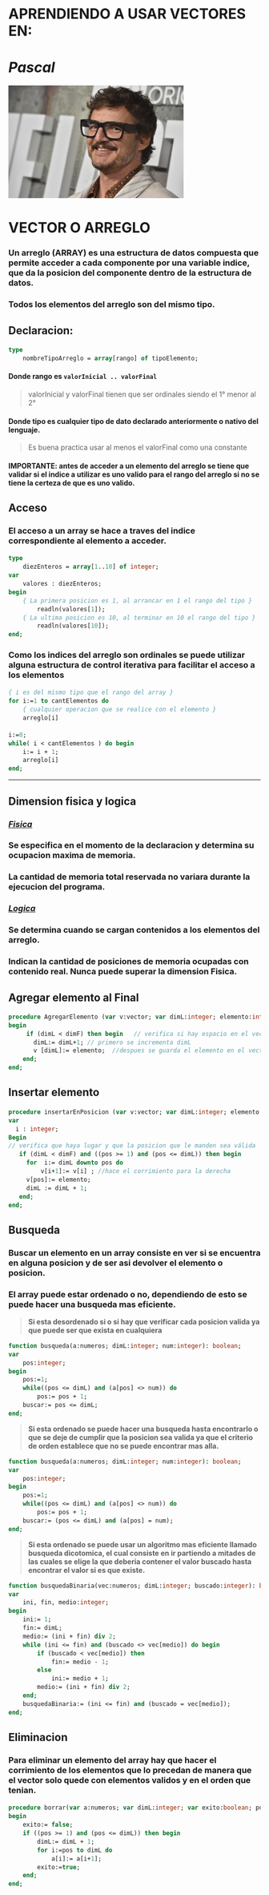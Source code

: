 # **APRENDIENDO A USAR VECTORES EN:**
# *Pascal*
<img src='./data/pascal.png' width='350' height='225'>

# **VECTOR O ARREGLO**

### Un arreglo (ARRAY) es una estructura de datos compuesta que permite acceder a cada componente por una variable indice, que da la posicion del componente dentro de la estructura de datos.

### Todos los elementos del arreglo son del mismo tipo.


## **Declaracion:**
````pascal
type
    nombreTipoArreglo = array[rango] of tipoElemento;
````
#### Donde rango es ` valorInicial .. valorFinal `

> valorInicial y valorFinal tienen que ser ordinales siendo el 1° menor al 2°

#### Donde tipo es cualquier tipo de dato declarado anteriormente o nativo del lenguaje.

> Es buena practica usar al menos el valorFinal como una constante

#### IMPORTANTE: antes de acceder a un elemento del arreglo se tiene que validar si el indice a utilizar es uno valido para el rango del arreglo si no se tiene la certeza de que es uno valido.


## **Acceso**

### El acceso a un array se hace a traves del indice correspondiente al elemento a acceder.


````pascal
type
    diezEnteros = array[1..10] of integer;
var
    valores : diezEnteros;
begin
    { La primera posicion es 1, al arrancar en 1 el rango del tipo }
        readln(valores[1]);
    { La ultima posicion es 10, al terminar en 10 el rango del tipo }
        readln(valores[10]);
end;
````

### Como los indices del arreglo son ordinales se puede utilizar alguna estructura de control iterativa para facilitar el acceso a los elementos

````pascal
{ i es del mismo tipo que el rango del array }
for i:=1 to cantElementos do
    { cualquier operacion que se realice con el elemento }
    arreglo[i]

i:=0;
while( i < cantElementos ) do begin
    i:= i + 1;
    arreglo[i]
end;
````

---

## **Dimension fisica y logica**

### <u><i>Fisica</i></u>

### Se especifica en el momento de la declaracion y determina su ocupacion maxima de memoria.
### La cantidad de memoria total reservada no variara durante la ejecucion del programa.

### <u><i>Logica</i></u>

### Se determina cuando se cargan contenidos a los elementos del arreglo.
### Indican la cantidad de posiciones de memoria ocupadas con contenido real. Nunca puede superar la dimension Fisica.

## Agregar elemento al Final

````pascal
procedure AgregarElemento (var v:vector; var dimL:integer; elemento:integer);
begin
     if (dimL < dimF) then begin   // verifica si hay espacio en el vector
       dimL:= dimL+1; // primero se incrementa dimL
       v [dimL]:= elemento;  //despues se guarda el elemento en el vector
    end;
end;
````

## Insertar elemento

````pascal
procedure insertarEnPosicion (var v:vector; var dimL:integer; elemento:integer; pos:integer);
var
  i : integer;
Begin
// verifica que haya lugar y que la posicion que le manden sea válida
   if (dimL < dimF) and ((pos >= 1) and (pos <= dimL)) then begin 
     for  i:= dimL downto pos do
         v[i+1]:= v[i] ; //hace el corrimiento para la derecha
     v[pos]:= elemento;
     dimL := dimL + 1;
   end;
end;
````

## **Busqueda**

### Buscar un elemento en un array consiste en ver si se encuentra en alguna posicion y de ser asi devolver el elemento o posicion.

### El array puede estar ordenado o no, dependiendo de esto se puede hacer una busqueda mas eficiente.

>  **Si esta desordenado si o si hay que verificar cada posicion valida ya que puede ser que exista en cualquiera**
````pascal
function busqueda(a:numeros; dimL:integer; num:integer): boolean;
var
    pos:integer;
begin
    pos:=1;
    while((pos <= dimL) and (a[pos] <> num)) do
        pos:= pos + 1;
    buscar:= pos <= dimL;
end;
````

>  **Si esta ordenado se puede hacer una busqueda hasta encontrarlo o que se deje de cumplir que la posicion sea valida ya que el criterio de orden establece que no se puede encontrar mas alla.**

````pas
function busqueda(a:numeros; dimL:integer; num:integer): boolean;
var
    pos:integer;
begin
    pos:=1;
    while((pos <= dimL) and (a[pos] <> num)) do
        pos:= pos + 1;
    buscar:= (pos <= dimL) and (a[pos] = num);
end;
````

>  **Si esta ordenado se puede usar un algoritmo mas eficiente llamado busqueda dicotomica, el cual consiste en ir partiendo a mitades de las cuales se elige la que deberia contener el valor buscado hasta encontrar el valor si es que existe.**

````pas
function busquedaBinaria(vec:numeros; dimL:integer; buscado:integer): boolean;
var
    ini, fin, medio:integer;
begin
    ini:= 1;
    fin:= dimL;
    medio:= (ini + fin) div 2;
    while (ini <= fin) and (buscado <> vec[medio]) do begin
        if (buscado < vec[medio]) then
            fin:= medio - 1;
        else
            ini:= medio + 1;
        medio:= (ini + fin) div 2;
    end;
    busquedaBinaria:= (ini <= fin) and (buscado = vec[medio]);
end;
````

## **Eliminacion**

### Para eliminar un elemento del array hay que hacer el corrimiento de los elementos que lo precedan de manera que el vector solo quede con elementos validos y en el orden que tenian.

````pas
procedure borrar(var a:numeros; var dimL:integer; var exito:boolean; pos:integer);
begin
    exito:= false;
    if ((pos >= 1) and (pos <= dimL)) then begin
        dimL:= dimL + 1;
        for i:=pos to dimL do
            a[i]:= a[i+1];
        exito:=true;
    end;
end;
````